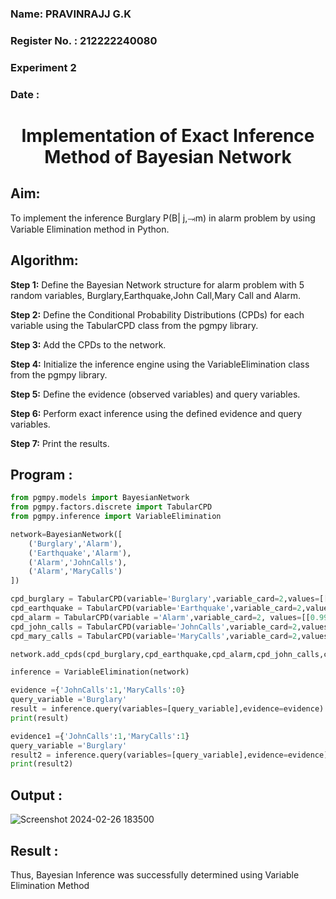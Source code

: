 <H3>Name: PRAVINRAJJ G.K</H3>
<H3>Register No. : 212222240080</H3>
<H3>Experiment 2</H3>
<H3>Date : </H3>
<h1 align =center>Implementation of Exact Inference Method of Bayesian Network</h1>

## Aim:
To implement the inference Burglary P(B| j,⥗m) in alarm problem by using Variable Elimination method in Python.

## Algorithm:

**Step 1:** Define the Bayesian Network structure for alarm problem with 5 random variables, Burglary,Earthquake,John Call,Mary Call and Alarm.<br>

**Step 2:** Define the Conditional Probability Distributions (CPDs) for each variable using the TabularCPD class from the pgmpy library.<br>

**Step 3:** Add the CPDs to the network.<br>

**Step 4:** Initialize the inference engine using the VariableElimination class from the pgmpy library.<br>

**Step 5:** Define the evidence (observed variables) and query variables.<br>

**Step 6:** Perform exact inference using the defined evidence and query variables.<br>

**Step 7:** Print the results.<br>

## Program :
```py
from pgmpy.models import BayesianNetwork
from pgmpy.factors.discrete import TabularCPD
from pgmpy.inference import VariableElimination
```

```py
network=BayesianNetwork([
    ('Burglary','Alarm'),
    ('Earthquake','Alarm'),
    ('Alarm','JohnCalls'),
    ('Alarm','MaryCalls')
])
```

```py
cpd_burglary = TabularCPD(variable='Burglary',variable_card=2,values=[[0.999],[0.001]])
cpd_earthquake = TabularCPD(variable='Earthquake',variable_card=2,values=[[0.998],[0.002]])
cpd_alarm = TabularCPD(variable ='Alarm',variable_card=2, values=[[0.999, 0.71, 0.06, 0.05],[0.001, 0.29, 0.94, 0.95]],evidence=['Burglary','Earthquake'],evidence_card=[2,2])
cpd_john_calls = TabularCPD(variable='JohnCalls',variable_card=2,values=[[0.95,0.1],[0.05,0.9]],evidence=['Alarm'],evidence_card=[2])
cpd_mary_calls = TabularCPD(variable='MaryCalls',variable_card=2,values=[[0.99,0.3],[0.01,0.7]],evidence=['Alarm'],evidence_card=[2])
```

```py
network.add_cpds(cpd_burglary,cpd_earthquake,cpd_alarm,cpd_john_calls,cpd_mary_calls)

inference = VariableElimination(network)
```

```py
evidence ={'JohnCalls':1,'MaryCalls':0}
query_variable ='Burglary'
result = inference.query(variables=[query_variable],evidence=evidence)
print(result)
```

```py
evidence1 ={'JohnCalls':1,'MaryCalls':1}
query_variable ='Burglary'
result2 = inference.query(variables=[query_variable],evidence=evidence)
print(result2)
```

## Output :
![Screenshot 2024-02-26 183500](https://github.com/Jaiganesh235/Ex2---AAI/assets/118657189/1df9523a-dea1-42f7-a5be-828ead7e5955)


## Result :
Thus, Bayesian Inference was successfully determined using Variable Elimination Method
